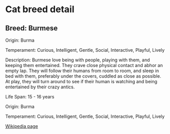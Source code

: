 
<!DOCTYPE html>
<html>
   <head>
        <title>Cat Detail</title>
        <link rel="stylesheet" href="/css/styles.css">
        <link rel="stylesheet" href="/css/cat-detail.css">
   </head>
    <body>
        <h1>Cat breed detail</h1>
        <h2>Breed: Burmese</h2>
        <p>Origin: Burma</p>
        <p>Temperament: Curious, Intelligent, Gentle, Social, Interactive, Playful, Lively</p>
        <p>Description: Burmese love being with people, playing with them, and keeping them entertained. They crave close physical contact and abhor an empty lap. They will follow their humans from room to room, and sleep in bed with them, preferably under the covers, cuddled as close as possible. At play, they will turn around to see if their human is watching and being entertained by their crazy antics.</p>
        <p>Life Span: 15 - 16 years</p>
        <p>Origin: Burma</p>
        <p>Temperament: Curious, Intelligent, Gentle, Social, Interactive, Playful, Lively</p>
        <p><a href=https://en.wikipedia.org/wiki/Burmese_(cat)>Wikipedia page</a></p>
<!--        <p><a href=undefined>Image</a></p>-->
     </body>
</html>
        